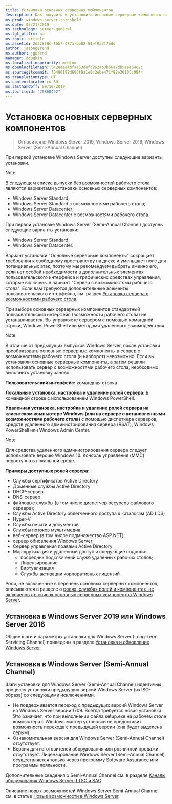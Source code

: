 ```yaml
---
title: Установка основных серверных компонентов
description: Как получить и установить основные серверные компоненты на сервер Windows Server 2019, Windows Server 2016 или Windows Server (Semi-Annual Channel).
ms.prod: windows-server-threshold
ms.date: 05/21/2019
ms.technology: server-general
ms.tgt_pltfrm: na
ms.topic: article
ms.assetid: 2d22818c-fbb7-487a-bb82-81ef0a3f7ede
author: jasongerend
ms.author: jgerend
manager: dougkim
ms.localizationpriority: medium
ms.openlocfilehash: 542eeea4bfae53defc2624b3b56a7db5ae454c2c
ms.sourcegitcommit: f6490192d686f0a1e0c2ebe471f98e30105c0844
ms.translationtype: HT
ms.contentlocale: ru-RU
ms.lasthandoff: 09/10/2019
ms.locfileid: "70868452"
---
```

# <a name="install-server-core"></a>Установка основных серверных компонентов

> Относится к: Windows Server 2019, Windows Server 2016, Windows Server (Semi-Annual Channel)
  
При первой установке Windows Server доступны следующие варианты установки.

>[!NOTE]
> В следующем списке выпуски без возможностей рабочего стола являются вариантами установки основных серверных компонентов:

-   Windows Server Standard;
-   Windows Server Standard с возможностями рабочего стола;
-   Windows Server Datacenter;
-   Windows Server Datacenter с возможностями рабочего стола.

При первой установке Windows Server (Semi-Annual Channel) доступны следующие варианты установки:

-   Windows Server Standard; 
-   Windows Server Datacenter.

Вариант установки "Основные серверные компоненты" сокращает требования к свободному пространству на диске и уменьшает поле для потенциальных атак, поэтому мы рекомендуем выбрать именно его, если нет особой необходимости в дополнительных элементах пользовательского интерфейса и графических средствах управления, которые включены в вариант "Сервер с возможностями рабочего стола". Если вам требуются дополнительные элементы пользовательского интерфейса, см. раздел [Установка сервера с возможностями рабочего стола](Getting-Started-with-Server-with-Desktop-Experience.md). 

При выборе основных серверных компонентов стандартный пользовательский интерфейс (возможности рабочего стола) не устанавливается. Вы управляете сервером с помощью командной строки, Windows PowerShell или методами удаленного взаимодействия.

>[!NOTE]
>
>В отличие от предыдущих выпусков Windows Server, после установки преобразовать основные серверные компоненты в сервер с возможностями рабочего стола (и наоборот) невозможно. Если вы установили основные серверные компоненты, а затем решили использовать сервер с возможностями рабочего стола, необходимо выполнить установку заново.

**Пользовательский интерфейс:** командная строка

**Локальные установка, настройка и удаление ролей сервера:** в командной строке с использованием Windows PowerShell.

**Удаленная установка, настройка и удаление ролей сервера на клиентском компьютере Windows (или на сервере с установленными возможностями рабочего стола)** с помощью диспетчера серверов, средств удаленного администрирования сервера (RSAT), Windows PowerShell или Windows Admin Center.

>[!NOTE]
>
>Для средства удаленного администрирования сервера следует использовать версию Windows 10.
>Консоль управления (MMC) недоступна в локальной среде.

**Примеры доступных ролей сервера:**

- Службы сертификатов Active Directory
- Доменные службы Active Directory
- DHCP-сервер
- DNS-сервер
- файловые службы (в том числе диспетчер ресурсов файлового сервера);
- Службы Active Directory облегченного доступа к каталогам (AD LDS)
- Hyper-V
- Службы печати и документов
- Службы потоков мультимедиа
- веб-сервер (в том числе подмножество ASP.NET);
- сервер обновления Windows Server;
- Сервер управления правами Active Directory
- Маршрутизация и удаленный доступ и следующие подроли:
   - посредник подключений служб удаленных рабочих столов;
   - Лицензирование
   - Виртуализация
   - Службы активации корпоративных лицензий

Роли, не включенные в перечень основных серверных компонентов, описываются в разделе о [ролях, службах ролей и компонентах, не включенных в список основных серверных компонентов Windows Server](../administration/server-core/server-core-removed-roles.md).

## <a name="installing-on-windows-server-2019-or-windows-server-2016"></a>Установка в Windows Server 2019 или Windows Server 2016

Общие шаги и параметры установки для Windows Server (Long-Term Servicing Channel) приведены в разделе [Установка и обновление Windows Server](installation-and-upgrade.md).

## <a name="installing-on-windows-server-semi-annual-channel"></a>Установка в Windows Server (Semi-Annual Channel)

Шаги установки для Windows Server (Semi-Annual Channel) идентичны процессу установки предыдущих версий Windows Server (из ISO-образа) со следующими исключениями.

- Не поддерживается переход с предыдущих версий Windows Server на Windows Server версии 1709. Всегда требуется новая установка.
   Это означает, что при выполнении файла setup.exe на рабочем столе компьютера с Windows мастер установки не предоставит возможность перехода с предыдущей версии (она будет выделена серым).
- Ознакомительная версия для Windows Server (Semi-Annual Channel) отсутствует.
- Версия для изготовителей оборудования или розничной продажи отсутствует. Лицензирование Windows Server (Semi-Annual Channel) осуществляется только через программу Software Assurance или программы лояльности.

Дополнительные сведения о Semi-Annual Channel см. в разделе [Каналы обслуживания Windows Server: LTSC и SAC](../get-started-19/servicing-channels-19.md).

Описание новых возможностей Windows Server Semi-Annual Channel см. в статье [Новые возможности в Windows Server](whats-new-in-windows-server.md).
